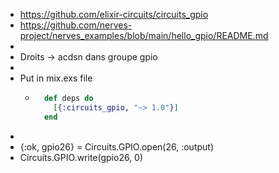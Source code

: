 - https://github.com/elixir-circuits/circuits_gpio
- https://github.com/nerves-project/nerves_examples/blob/main/hello_gpio/README.md
-
- Droits -> acdsn dans groupe gpio
-
- Put in mix.exs file
	- ```elixir 
	    def deps do
	      [{:circuits_gpio, "~> 1.0"}]
	    end
	  ```
-
- {:ok, gpio26} = Circuits.GPIO.open(26, :output)
- Circuits.GPIO.write(gpio26, 0)